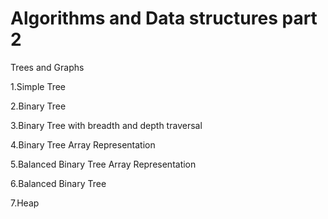 # Algorithms and Data structures part 2
Trees and Graphs

1.Simple Tree

2.Binary Tree

3.Binary Tree with breadth and depth traversal

4.Binary Tree Array Representation

5.Balanced Binary Tree Array Representation

6.Balanced Binary Tree

7.Heap
